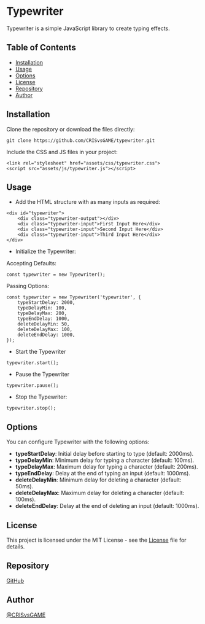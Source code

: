 # Typewriter

Typewriter is a simple JavaScript library to create typing effects.

## Table of Contents

-   [Installation](#installation)
-   [Usage](#usage)
-   [Options](#options)
-   [License](#license)
-   [Repository](#repository)
-   [Author](#author)

## Installation

Clone the repository or download the files directly:

```
git clone https://github.com/CRISvsGAME/typewriter.git
```

Include the CSS and JS files in your project:

```
<link rel="stylesheet" href="assets/css/typewriter.css">
<script src="assets/js/typewriter.js"></script>
```

## Usage

-   Add the HTML structure with as many inputs as required:

```
<div id="typewriter">
    <div class="typewriter-output"></div>
    <div class="typewriter-input">First Input Here</div>
    <div class="typewriter-input">Second Input Here</div>
    <div class="typewriter-input">Third Input Here</div>
</div>
```

-   Initialize the Typewriter:

Accepting Defaults:

```
const typewriter = new Typewriter();
```

Passing Options:

```
const typewriter = new Typewriter('typewriter', {
    typeStartDelay: 2000,
    typeDelayMin: 100,
    typeDelayMax: 200,
    typeEndDelay: 1000,
    deleteDelayMin: 50,
    deleteDelayMax: 100,
    deleteEndDelay: 1000,
});
```

-   Start the Typewriter

```
typewriter.start();
```

-   Pause the Typewriter

```
typewriter.pause();
```

-   Stop the Typewriter:

```
typewriter.stop();
```

## Options

You can configure Typewriter with the following options:

-   **typeStartDelay**: Initial delay before starting to type (default: 2000ms).
-   **typeDelayMin**: Minimum delay for typing a character (default: 100ms).
-   **typeDelayMax**: Maximum delay for typing a character (default: 200ms).
-   **typeEndDelay**: Delay at the end of typing an input (default: 1000ms).
-   **deleteDelayMin**: Minimum delay for deleting a character (default: 50ms).
-   **deleteDelayMax**: Maximum delay for deleting a character (default: 100ms).
-   **deleteEndDelay**: Delay at the end of deleting an input (default: 1000ms).

## License

This project is licensed under the MIT License - see the [License](https://crisvsgame.com/license) file for details.

## Repository

[GitHub](https://github.com/CRISvsGAME/typewriter)

## Author

[@CRISvsGAME](https://crisvsgame.com)

